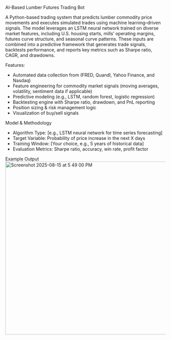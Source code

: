 AI-Based Lumber Futures Trading Bot

A Python-based trading system that predicts lumber commodity price movements and executes simulated trades using machine learning–driven signals. The model leverages an LSTM neural network trained on diverse market features, including U.S. housing starts, mills’ operating margins, futures curve structure, and seasonal curve patterns. These inputs are combined into a predictive framework that generates trade signals, backtests performance, and reports key metrics such as Sharpe ratio, CAGR, and drawdowns.

Features:
- Automated data collection from (FRED, Quandl, Yahoo Finance, and Nasdaq)
- Feature engineering for commodity market signals (moving averages, volatility, sentiment data if applicable)
- Predictive modeling (e.g., LSTM, random forest, logistic regression)
- Backtesting engine with Sharpe ratio, drawdown, and PnL reporting
- Position sizing & risk management logic
- Visualization of buy/sell signals

Model & Methodology
- Algorithm Type: [e.g., LSTM neural network for time series forecasting]
- Target Variable: Probability of price increase in the next X days
- Training Window: [Your choice, e.g., 5 years of historical data] 
- Evaluation Metrics: Sharpe ratio, accuracy, win rate, profit factor

Example Output
<img width="912" height="542" alt="Screenshot 2025-08-15 at 5 49 00 PM" src="https://github.com/user-attachments/assets/e4e5e8e6-9a8b-48cc-b394-154203b2325e" />
